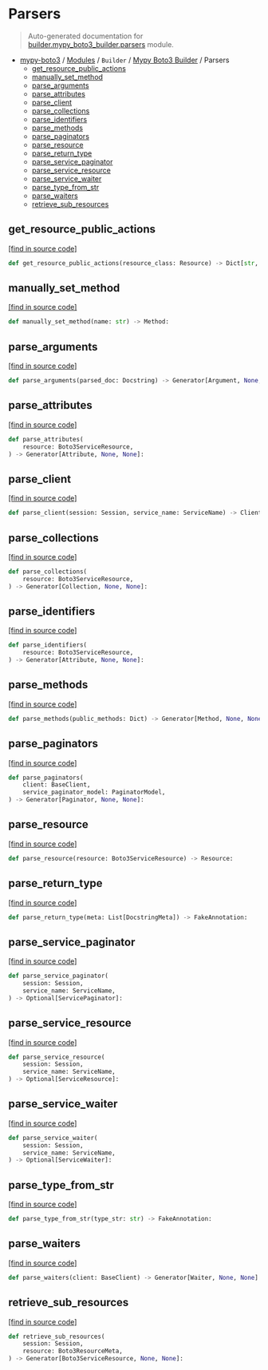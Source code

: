 # Parsers

> Auto-generated documentation for [builder.mypy_boto3_builder.parsers](https://github.com/vemel/mypy_boto3/blob/master/builder/mypy_boto3_builder/parsers.py) module.

- [mypy-boto3](../../README.md#mypy_boto3) / [Modules](../../MODULES.md#mypy-boto3-modules) / `Builder` / [Mypy Boto3 Builder](index.md#mypy-boto3-builder) / Parsers
    - [get_resource_public_actions](#get_resource_public_actions)
    - [manually_set_method](#manually_set_method)
    - [parse_arguments](#parse_arguments)
    - [parse_attributes](#parse_attributes)
    - [parse_client](#parse_client)
    - [parse_collections](#parse_collections)
    - [parse_identifiers](#parse_identifiers)
    - [parse_methods](#parse_methods)
    - [parse_paginators](#parse_paginators)
    - [parse_resource](#parse_resource)
    - [parse_return_type](#parse_return_type)
    - [parse_service_paginator](#parse_service_paginator)
    - [parse_service_resource](#parse_service_resource)
    - [parse_service_waiter](#parse_service_waiter)
    - [parse_type_from_str](#parse_type_from_str)
    - [parse_waiters](#parse_waiters)
    - [retrieve_sub_resources](#retrieve_sub_resources)

## get_resource_public_actions

[[find in source code]](https://github.com/vemel/mypy_boto3/blob/master/builder/mypy_boto3_builder/parsers.py#L45)

```python
def get_resource_public_actions(resource_class: Resource) -> Dict[str, Any]:
```

## manually_set_method

[[find in source code]](https://github.com/vemel/mypy_boto3/blob/master/builder/mypy_boto3_builder/parsers.py#L56)

```python
def manually_set_method(name: str) -> Method:
```

## parse_arguments

[[find in source code]](https://github.com/vemel/mypy_boto3/blob/master/builder/mypy_boto3_builder/parsers.py#L83)

```python
def parse_arguments(parsed_doc: Docstring) -> Generator[Argument, None, None]:
```

## parse_attributes

[[find in source code]](https://github.com/vemel/mypy_boto3/blob/master/builder/mypy_boto3_builder/parsers.py#L96)

```python
def parse_attributes(
    resource: Boto3ServiceResource,
) -> Generator[Attribute, None, None]:
```

## parse_client

[[find in source code]](https://github.com/vemel/mypy_boto3/blob/master/builder/mypy_boto3_builder/parsers.py#L107)

```python
def parse_client(session: Session, service_name: ServiceName) -> Client:
```

## parse_collections

[[find in source code]](https://github.com/vemel/mypy_boto3/blob/master/builder/mypy_boto3_builder/parsers.py#L116)

```python
def parse_collections(
    resource: Boto3ServiceResource,
) -> Generator[Collection, None, None]:
```

## parse_identifiers

[[find in source code]](https://github.com/vemel/mypy_boto3/blob/master/builder/mypy_boto3_builder/parsers.py#L135)

```python
def parse_identifiers(
    resource: Boto3ServiceResource,
) -> Generator[Attribute, None, None]:
```

## parse_methods

[[find in source code]](https://github.com/vemel/mypy_boto3/blob/master/builder/mypy_boto3_builder/parsers.py#L143)

```python
def parse_methods(public_methods: Dict) -> Generator[Method, None, None]:
```

## parse_paginators

[[find in source code]](https://github.com/vemel/mypy_boto3/blob/master/builder/mypy_boto3_builder/parsers.py#L268)

```python
def parse_paginators(
    client: BaseClient,
    service_paginator_model: PaginatorModel,
) -> Generator[Paginator, None, None]:
```

## parse_resource

[[find in source code]](https://github.com/vemel/mypy_boto3/blob/master/builder/mypy_boto3_builder/parsers.py#L159)

```python
def parse_resource(resource: Boto3ServiceResource) -> Resource:
```

## parse_return_type

[[find in source code]](https://github.com/vemel/mypy_boto3/blob/master/builder/mypy_boto3_builder/parsers.py#L181)

```python
def parse_return_type(meta: List[DocstringMeta]) -> FakeAnnotation:
```

## parse_service_paginator

[[find in source code]](https://github.com/vemel/mypy_boto3/blob/master/builder/mypy_boto3_builder/parsers.py#L248)

```python
def parse_service_paginator(
    session: Session,
    service_name: ServiceName,
) -> Optional[ServicePaginator]:
```

## parse_service_resource

[[find in source code]](https://github.com/vemel/mypy_boto3/blob/master/builder/mypy_boto3_builder/parsers.py#L189)

```python
def parse_service_resource(
    session: Session,
    service_name: ServiceName,
) -> Optional[ServiceResource]:
```

## parse_service_waiter

[[find in source code]](https://github.com/vemel/mypy_boto3/blob/master/builder/mypy_boto3_builder/parsers.py#L228)

```python
def parse_service_waiter(
    session: Session,
    service_name: ServiceName,
) -> Optional[ServiceWaiter]:
```

## parse_type_from_str

[[find in source code]](https://github.com/vemel/mypy_boto3/blob/master/builder/mypy_boto3_builder/parsers.py#L221)

```python
def parse_type_from_str(type_str: str) -> FakeAnnotation:
```

## parse_waiters

[[find in source code]](https://github.com/vemel/mypy_boto3/blob/master/builder/mypy_boto3_builder/parsers.py#L238)

```python
def parse_waiters(client: BaseClient) -> Generator[Waiter, None, None]:
```

## retrieve_sub_resources

[[find in source code]](https://github.com/vemel/mypy_boto3/blob/master/builder/mypy_boto3_builder/parsers.py#L284)

```python
def retrieve_sub_resources(
    session: Session,
    resource: Boto3ResourceMeta,
) -> Generator[Boto3ServiceResource, None, None]:
```
